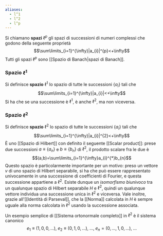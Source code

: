 ```yaml
---
aliases:
  - l^1
  - l^2
  - l^p
---
```

Si chiamano **spazi** $\ell^{p}$ gli spazi di successioni di numeri complessi che godono della seguente proprietà
$$\sum\limits_{i=1}^{\infty}|a_{i}|^{p}<+\infty$$
Tutti gli spazi $\ell^{p}$ sono [[Spazio di Banach|spazi di Banach]].
### Spazio $\ell^{1}$
Si definisce **spazio** $\ell^{1}$ lo spazio di tutte le successioni $\{a_{i}\}$ tali che
$$\sum\limits_{i=1}^{\infty}|a_{i}|<+\infty$$
Si ha che se una successione è $\ell^{1}$, è anche $\ell^{2}$, ma non viceversa.
### Spazio $\ell^{2}$
Si definisce **spazio** $\ell^{2}$ lo spazio di tutte le successioni $\{a_{i}\}$ tali che
$$\sum\limits_{i=1}^{\infty}|a_{i}|^{2}<+\infty$$
È uno [[Spazio di Hilbert]] con definito il seguente [[Scalar product]]: prese due successioni $a\equiv\{a_{n}\}$ e $b\equiv\{b_{n}\}$ di $\ell^{2}$, il prodotto scalare fra le due è
$$(a,b)=\sum\limits_{i=1}^{\infty}a_{i}^{*}b_{n}$$
Questo spazio è particolarmente importante per un motivo: preso un vettore $v$ di uno spazio di Hilbert separabile, si ha che può essere rappresentato univocamente in una successione di coefficienti di Fourier, e questa successione appartiene a $\ell^{2}$. Esiste dunque un *isomorfismo biunivoco* tra un qualunque spazio di Hilbert separabile $H$ e $\ell^{2}$, quindi un qualunque vettore individua una successione unica in $\ell^{2}$ e viceversa. Vale inoltre, grazie all'[[Identità di Parseval]], che la [[Norma]] calcolata in $H$ è sempre uguale alla norma calcolata in $\ell^{2}$ usando la successione associata.

Un esempio semplice di [[Sistema ortonormale completo]] in $\ell^{2}$ è il sistema canonico
$$e_{1}\equiv(1,0,0,\ldots),\;e_{2}\equiv(0,1,0,\ldots),\;\ldots,\;e_{n}=(0,\ldots,1,0,\ldots),\;\ldots$$
